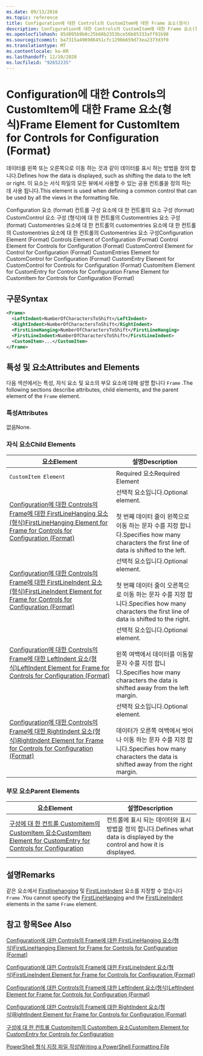 ```yaml
---
ms.date: 09/13/2016
ms.topic: reference
title: Configuration에 대한 Controls의 CustomItem에 대한 Frame 요소(형식)
description: Configuration에 대한 Controls의 CustomItem에 대한 Frame 요소(형식)
ms.openlocfilehash: 85d095b9b0c25b68b2353bce56b85333aff91b98
ms.sourcegitcommit: ba7315a496986451cfc1296b659d73ea2373d3f0
ms.translationtype: MT
ms.contentlocale: ko-KR
ms.lasthandoff: 12/10/2020
ms.locfileid: "92652235"
---
```

# <a name="frame-element-for-customitem-for-controls-for-configuration-format"></a><span data-ttu-id="774ed-103">Configuration에 대한 Controls의 CustomItem에 대한 Frame 요소(형식)</span><span class="sxs-lookup"><span data-stu-id="774ed-103">Frame Element for CustomItem for Controls for Configuration (Format)</span></span>

<span data-ttu-id="774ed-104">데이터를 왼쪽 또는 오른쪽으로 이동 하는 것과 같이 데이터를 표시 하는 방법을 정의 합니다.</span><span class="sxs-lookup"><span data-stu-id="774ed-104">Defines how the data is displayed, such as shifting the data to the left or right.</span></span> <span data-ttu-id="774ed-105">이 요소는 서식 파일의 모든 뷰에서 사용할 수 있는 공용 컨트롤을 정의 하는 데 사용 됩니다.</span><span class="sxs-lookup"><span data-stu-id="774ed-105">This element is used when defining a common control that can be used by all the views in the formatting file.</span></span>

<span data-ttu-id="774ed-106">Configuration 요소 (format) 컨트롤 구성 요소에 대 한 컨트롤의 요소 구성 (format) CustomControl 요소 구성 (형식)에 대 한 컨트롤의 Customentries 요소 구성 (format) Customentries 요소에 대 한 컨트롤의 customentries 요소에 대 한 컨트롤의 Customentries 요소에 대 한 컨트롤의 Customentries 요소 구성</span><span class="sxs-lookup"><span data-stu-id="774ed-106">Configuration Element (Format) Controls Element of Configuration (Format) Control Element for Controls for Configuration (Format) CustomControl Element for Control for Configuration (Format) CustomEntries Element for CustomControl for Configuration (Format) CustomEntry Element for CustomControl for Controls for Configuration (Format) CustomItem Element for CustomEntry for Controls for Configuration Frame Element for CustomItem for Controls for Configuration (Format)</span></span>

## <a name="syntax"></a><span data-ttu-id="774ed-107">구문</span><span class="sxs-lookup"><span data-stu-id="774ed-107">Syntax</span></span>

```xml
<Frame>
  <LeftIndent>NumberOfCharactersToShift</LeftIndent>
  <RightIndent>NumberOfCharactersToShift</RightIndent>
  <FirstLineHanging>NumberOfCharactersToShift</FirstLineHanging>
  <FirstLineIndent>NumberOfCharactersToShift</FirstLineIndent>
  <CustomItem>...</CustomItem>
</Frame>
```

## <a name="attributes-and-elements"></a><span data-ttu-id="774ed-108">특성 및 요소</span><span class="sxs-lookup"><span data-stu-id="774ed-108">Attributes and Elements</span></span>

<span data-ttu-id="774ed-109">다음 섹션에서는 특성, 자식 요소 및 요소의 부모 요소에 대해 설명 합니다 `Frame` .</span><span class="sxs-lookup"><span data-stu-id="774ed-109">The following sections describe attributes, child elements, and the parent element of the `Frame` element.</span></span>

### <a name="attributes"></a><span data-ttu-id="774ed-110">특성</span><span class="sxs-lookup"><span data-stu-id="774ed-110">Attributes</span></span>

<span data-ttu-id="774ed-111">없음</span><span class="sxs-lookup"><span data-stu-id="774ed-111">None.</span></span>

### <a name="child-elements"></a><span data-ttu-id="774ed-112">자식 요소</span><span class="sxs-lookup"><span data-stu-id="774ed-112">Child Elements</span></span>

|<span data-ttu-id="774ed-113">요소</span><span class="sxs-lookup"><span data-stu-id="774ed-113">Element</span></span>|<span data-ttu-id="774ed-114">설명</span><span class="sxs-lookup"><span data-stu-id="774ed-114">Description</span></span>|
|-------------|-----------------|
|`CustomItem Element`|<span data-ttu-id="774ed-115">Required 요소</span><span class="sxs-lookup"><span data-stu-id="774ed-115">Required Element</span></span>|
|[<span data-ttu-id="774ed-116">Configuration에 대한 Controls의 Frame에 대한 FirstLineHanging 요소(형식)</span><span class="sxs-lookup"><span data-stu-id="774ed-116">FirstLineHanging Element for Frame for Controls for Configuration (Format)</span></span>](./firstlinehanging-element-for-frame-for-controls-for-configuration-format.md)|<span data-ttu-id="774ed-117">선택적 요소입니다.</span><span class="sxs-lookup"><span data-stu-id="774ed-117">Optional element.</span></span><br /><br /> <span data-ttu-id="774ed-118">첫 번째 데이터 줄이 왼쪽으로 이동 하는 문자 수를 지정 합니다.</span><span class="sxs-lookup"><span data-stu-id="774ed-118">Specifies how many characters the first line of data is shifted to the left.</span></span>|
|[<span data-ttu-id="774ed-119">Configuration에 대한 Controls의 Frame에 대한 FirstLineIndent 요소(형식)</span><span class="sxs-lookup"><span data-stu-id="774ed-119">FirstLineIndent Element for Frame for Controls for Configuration (Format)</span></span>](./firstlineindent-element-for-frame-for-controls-for-configuration-format.md)|<span data-ttu-id="774ed-120">선택적 요소입니다.</span><span class="sxs-lookup"><span data-stu-id="774ed-120">Optional element.</span></span><br /><br /> <span data-ttu-id="774ed-121">첫 번째 데이터 줄이 오른쪽으로 이동 하는 문자 수를 지정 합니다.</span><span class="sxs-lookup"><span data-stu-id="774ed-121">Specifies how many characters the first line of data is shifted to the right.</span></span>|
|[<span data-ttu-id="774ed-122">Configuration에 대한 Controls의 Frame에 대한 LeftIndent 요소(형식)</span><span class="sxs-lookup"><span data-stu-id="774ed-122">LeftIndent Element for Frame for Controls for Configuration (Format)</span></span>](./leftindent-element-for-frame-for-controls-for-configuration-format.md)|<span data-ttu-id="774ed-123">선택적 요소입니다.</span><span class="sxs-lookup"><span data-stu-id="774ed-123">Optional element.</span></span><br /><br /> <span data-ttu-id="774ed-124">왼쪽 여백에서 데이터를 이동할 문자 수를 지정 합니다.</span><span class="sxs-lookup"><span data-stu-id="774ed-124">Specifies how many characters the data is shifted away from the left margin.</span></span>|
|[<span data-ttu-id="774ed-125">Configuration에 대한 Controls의 Frame에 대한 RightIndent 요소(형식)</span><span class="sxs-lookup"><span data-stu-id="774ed-125">RightIndent Element for Frame for Controls for Configuration (Format)</span></span>](./rightindent-element-for-frame-for-controls-for-configuration-format.md)|<span data-ttu-id="774ed-126">선택적 요소입니다.</span><span class="sxs-lookup"><span data-stu-id="774ed-126">Optional element.</span></span><br /><br /> <span data-ttu-id="774ed-127">데이터가 오른쪽 여백에서 벗어나 이동 하는 문자 수를 지정 합니다.</span><span class="sxs-lookup"><span data-stu-id="774ed-127">Specifies how many characters the data is shifted away from the right margin.</span></span>|

### <a name="parent-elements"></a><span data-ttu-id="774ed-128">부모 요소</span><span class="sxs-lookup"><span data-stu-id="774ed-128">Parent Elements</span></span>

|<span data-ttu-id="774ed-129">요소</span><span class="sxs-lookup"><span data-stu-id="774ed-129">Element</span></span>|<span data-ttu-id="774ed-130">설명</span><span class="sxs-lookup"><span data-stu-id="774ed-130">Description</span></span>|
|-------------|-----------------|
|[<span data-ttu-id="774ed-131">구성에 대 한 컨트롤 Customitem의 CustomItem 요소</span><span class="sxs-lookup"><span data-stu-id="774ed-131">CustomItem Element for CustomEntry for Controls for Configuration</span></span>](./customitem-element-for-customentry-for-controls-for-configuration-format.md)|<span data-ttu-id="774ed-132">컨트롤에 표시 되는 데이터와 표시 방법을 정의 합니다.</span><span class="sxs-lookup"><span data-stu-id="774ed-132">Defines what data is displayed by the control and how it is displayed.</span></span>|

## <a name="remarks"></a><span data-ttu-id="774ed-133">설명</span><span class="sxs-lookup"><span data-stu-id="774ed-133">Remarks</span></span>

<span data-ttu-id="774ed-134">같은 요소에서 [Firstlinehanging](./firstlinehanging-element-for-frame-for-controls-for-configuration-format.md) 및 [FirstLineIndent](./firstlineindent-element-for-frame-for-controls-for-configuration-format.md) 요소를 지정할 수 없습니다 `Frame` .</span><span class="sxs-lookup"><span data-stu-id="774ed-134">You cannot specify the [FirstLineHanging](./firstlinehanging-element-for-frame-for-controls-for-configuration-format.md) and the [FirstLineIndent](./firstlineindent-element-for-frame-for-controls-for-configuration-format.md) elements in the same `Frame` element.</span></span>

## <a name="see-also"></a><span data-ttu-id="774ed-135">참고 항목</span><span class="sxs-lookup"><span data-stu-id="774ed-135">See Also</span></span>

[<span data-ttu-id="774ed-136">Configuration에 대한 Controls의 Frame에 대한 FirstLineHanging 요소(형식)</span><span class="sxs-lookup"><span data-stu-id="774ed-136">FirstLineHanging Element for Frame for Controls for Configuration (Format)</span></span>](./firstlinehanging-element-for-frame-for-controls-for-configuration-format.md)

[<span data-ttu-id="774ed-137">Configuration에 대한 Controls의 Frame에 대한 FirstLineIndent 요소(형식)</span><span class="sxs-lookup"><span data-stu-id="774ed-137">FirstLineIndent Element for Frame for Controls for Configuration (Format)</span></span>](./firstlineindent-element-for-frame-for-controls-for-configuration-format.md)

[<span data-ttu-id="774ed-138">Configuration에 대한 Controls의 Frame에 대한 LeftIndent 요소(형식)</span><span class="sxs-lookup"><span data-stu-id="774ed-138">LeftIndent Element for Frame for Controls for Configuration (Format)</span></span>](./leftindent-element-for-frame-for-controls-for-configuration-format.md)

[<span data-ttu-id="774ed-139">Configuration에 대한 Controls의 Frame에 대한 RightIndent 요소(형식)</span><span class="sxs-lookup"><span data-stu-id="774ed-139">RightIndent Element for Frame for Controls for Configuration (Format)</span></span>](./rightindent-element-for-frame-for-controls-for-configuration-format.md)

[<span data-ttu-id="774ed-140">구성에 대 한 컨트롤 Customitem의 CustomItem 요소</span><span class="sxs-lookup"><span data-stu-id="774ed-140">CustomItem Element for CustomEntry for Controls for Configuration</span></span>](./customitem-element-for-customentry-for-controls-for-configuration-format.md)

[<span data-ttu-id="774ed-141">PowerShell 형식 지정 파일 작성</span><span class="sxs-lookup"><span data-stu-id="774ed-141">Writing a PowerShell Formatting File</span></span>](./writing-a-powershell-formatting-file.md)
